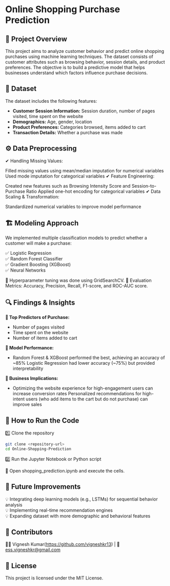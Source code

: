 # Online Shopping Purchase Prediction

## 📌 Project Overview
This project aims to analyze customer behavior and predict online shopping purchases using machine learning techniques. The dataset consists of customer attributes such as browsing behavior, session details, and product preferences. The objective is to build a predictive model that helps businesses understand which factors influence purchase decisions.

## 📂 Dataset

The dataset includes the following features:

- **Customer Session Information:** Session duration, number of pages visited, time spent on the website
- **Demographics:** Age, gender, location
- **Product Preferences:** Categories browsed, items added to cart
- **Transaction Details:** Whether a purchase was made

  
## ⚙️ Data Preprocessing

✔ Handling Missing Values:

Filled missing values using mean/median imputation for numerical variables
Used mode imputation for categorical variables
✔ Feature Engineering:

Created new features such as Browsing Intensity Score and Session-to-Purchase Ratio
Applied one-hot encoding for categorical variables
✔ Data Scaling & Transformation:

Standardized numerical variables to improve model performance


## 🏗️ Modeling Approach
We implemented multiple classification models to predict whether a customer will make a purchase:

✅ Logistic Regression<br>
✅ Random Forest Classifier<br>
✅ Gradient Boosting (XGBoost)<br>
✅ Neural Networks<br>

📌 Hyperparameter tuning was done using GridSearchCV.
📌 Evaluation Metrics: Accuracy, Precision, Recall, F1-score, and ROC-AUC score.

## 🔍 Findings & Insights<br>

**🔹 Top Predictors of Purchase:**
- Number of pages visited
- Time spent on the website
- Number of items added to cart

**🔹 Model Performance:**

- Random Forest & XGBoost performed the best, achieving an accuracy of ~85%
Logistic Regression had lower accuracy (~75%) but provided interpretability

**🔹 Business Implications:**<br>
- Optimizing the website experience for high-engagement users can increase conversion rates
Personalized recommendations for high-intent users (who add items to the cart but do not purchase) can improve sales


## 🚀 How to Run the Code
1️⃣ Clone the repository
```sh
git clone <repository-url>
cd Online-Shopping-Prediction
```

2️⃣  Run the Jupyter Notebook or Python script

📌 Open shopping_prediction.ipynb and execute the cells.

## 🔮 Future Improvements<br>

💡 Integrating deep learning models (e.g., LSTMs) for sequential behavior analysis<br>
💡 Implementing real-time recommendation engines<br>
💡 Expanding dataset with more demographic and behavioral features<br>

## 🤝 Contributors

👨‍💻 Vignesh Kumar(https://github.com/vigneshkr13) | 📧 ess.vigneshkr@gmail.com

## 📜 License
This project is licensed under the MIT License.
